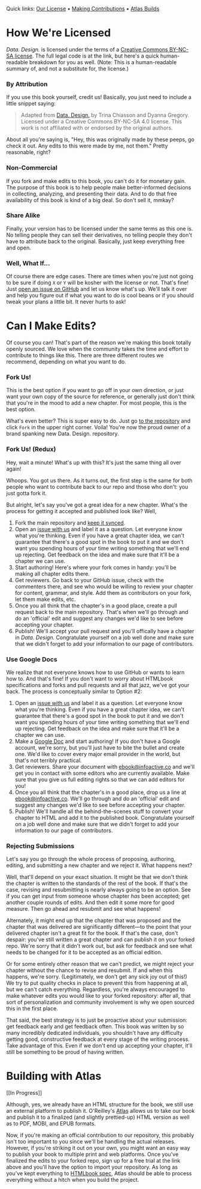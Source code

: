 Quick links: [Our License](https://github.com/infoactive/data-design#how-were-licensed) &bull; [Making Contributions](https://github.com/infoactive/data-design#can-i-make-edits) &bull; [Atlas Builds](https://github.com/infoactive/data-design#building-with-atlas)

# How We're Licensed

*Data. Design.* is licensed under the terms of a [Creative Commons BY-NC-SA license](https://creativecommons.org/licenses/by-nc-sa/4.0/legalcode). The full legal code is at the link, but here's a quick human-readable breakdown for you as well. (Note: This is a human-readable summary of, and not a substitute for, the license.)

### By Attribution

If you use this book yourself, credit us! Basically, you just need to include a little snippet saying:

> Adapted from [Data. Design.](https://infoactive.co/data-design) by Trina Chiasson and Dyanna Gregory.
> Licensed under a Creative Commons BY-NC-SA 4.0 license. This work is not affiliated with or endorsed
> by the original authors.

About all you're saying is, "Hey, this was originally made by these peeps, go check it out. Any edits to this were made by me, not them." Pretty reasonable, right?

### Non-Commercial

If you fork and make edits to this book, you can't do it for monetary gain. The purpose of this book is to help people make better-informed decisions in collecting, analyzing, and presenting their data. And to do that free availability of this book is kind of a big deal. So don't sell it, mmkay?

### Share Alike

Finally, your version has to be licensed under the same terms as this one is. No telling people they can sell their derivatives, no telling people they don't have to attribute back to the original. Basically, just keep everything free and open.

### Well, What If...

Of course there are edge cases. There are times when you're just not going to be sure if doing `X` or `Y` will be kosher with the license or not. That's fine! Just [open an issue on GitHub](https://github.com/infoactive/data-design/issues) and let us know what's up. We'll talk it over and help you figure out if what you want to do is cool beans or if you should tweak your plans a little bit. It never hurts to ask!

# Can I Make Edits?

Of course you can! That's part of the reason we're making this book totally openly sourced. We love when the community takes the time and effort to contribute to things like this. There are three different routes we recommend, depending on what you want to do.

### Fork Us!

This is the best option if you want to go off in your own direction, or just want your own copy of the source for reference, or generally just don't think that you're in the mood to add a new chapter. For most people, this is the best option.

What's even better? This is super easy to do. Just go [to the repository](https://github.com/infoactive/data-design) and click `Fork` in the upper right corner. Voila! You're now the proud owner of a brand spanking new Data. Design. repository.

### Fork Us! (Redux)

Hey, wait a minute! What's up with this? It's just the same thing all over again!

Whoops. You got us there. As it turns out, the first step is the same for both people who want to contribute back to our repo and those who don't: you just gotta fork it.

But alright, let's say you've got a great idea for a new chapter. What's the process for getting it accepted and published look like? Well,

1. Fork the main repository and [keep it synced](https://help.github.com/articles/fork-a-repo).
2. Open an [issue with us](https://github.com/infoactive/data-design/issues) and label it as a question. Let everyone know what you're thinking. Even if you have a great chapter idea, we can't guarantee that there's a good spot in the book to put it and we don't want you spending hours of your time writing something that we'll end up rejecting. Get feedback on the idea and make sure that it'll be a chapter we can use.
3. Start authoring! Here's where your fork comes in handy: you'll be making all chapter edits there.
4. Get reviewers. Go back to your GitHub issue, check with the commenters there, and see who would be willing to review your chapter for content, grammar, and style. Add them as contributors on your fork, let them make edits, etc.
5. Once you all think that the chapter's in a good place, create a pull request back to the main repository. That's when we'll go through and do an 'official' edit and suggest any changes we'd like to see before accepting your chapter.
6. Publish! We'll accept your pull request and you'll offically have a chapter in *Data. Design.* Congratulate yourself on a job well done and make sure that we didn't forget to add your information to our page of contributors.

### Use Google Docs

We realize that not everyone knows how to use GitHub or wants to learn how to. And that's fine! If you don't want to worry about HTMLbook specifications and forks and pull requests and all that jazz, we've got your back. The process is conceptually similar to Option #2:

1. Open an [issue with us](https://github.com/infoactive/data-design/issues) and label it as a question. Let everyone know what you're thinking. Even if you have a great chapter idea, we can't guarantee that there's a good spot in the book to put it and we don't want you spending hours of your time writing something that we'll end up rejecting. Get feedback on the idea and make sure that it'll be a chapter we can use.
2. Make a [Google Doc](https://drive.google.com) and start authoring! If you don't have a Google account, we're sorry, but you'll just have to bite the bullet and create one. We'd like to cover every major email provider in the world, but that's not terribly practical.
3. Get reviewers. Share your document with [ebook@infoactive.co](mailto:ebook@infoactive.co) and we'll get you in contact with some editors who are currently available. Make sure that you give us full editing rights so that we can add editors for you!
4. Once you all think that the chapter's in a good place, drop us a line at [ebook@infoactive.co](mailto:ebook@infoactive.co). We'll go through and do an 'official' edit and suggest any changes we'd like to see before accepting your chapter.
5. Publish! We'll handle all the behind-the-scenes stuff to convert your chapter to HTML and add it to the published book. Congratulate yourself on a job well done and make sure that we didn't forget to add your information to our page of contributors.

### Rejecting Submissions

Let's say you go through the whole process of proposing, authoring, editing, and submitting a new chapter and we reject it. What happens next?

Well, that'll depend on your exact situation. It might be that we don't think the chapter is written to the standards of the rest of the book. If that's the case, revising and resubmitting is nearly always going to be an option. See if you can get input from someone whose chapter *has* been accepted; get another couple rounds of edits. And then edit it some more for good measure. Then go ahead and resubmit and see what happens!

Alternately, it might end up that the chapter that was proposed and the chapter that was delivered are significantly different&mdash;to the point that your delivered chapter isn't a great fit for the book. If that's the case, don't despair: you've still written a great chapter and can publish it on your forked repo. We're sorry that it didn't work out, but ask for feedback and see what needs to be changed for it to be accepted as an official edition.

Or for some entirely other reason that we can't predict, we might reject your chapter without the chance to revise and resubmit. If and when this happens, we're sorry. (Legitimately, we don't get any sick joy out of this!) We try to put quality checks in place to prevent this from happening at all, but we can't catch everything. Regardless, you're always encouraged to make whatever edits you would like to your forked repository: after all, that sort of personalization and community involvement is why we open sourced this in the first place.

That said, the best strategy is to just be proactive about your submission: get feedback early and get feedback often. This book was written by so many incredibly dedicated individuals, you shouldn't have any difficulty getting good, constructive feedback at every stage of the writing process. Take advantage of this. Even if we don't end up accepting your chapter, it'll still be something to be proud of having written.

# Building with Atlas

[[In Progress]]

Although, yes, we already have an HTML structure for the book, we still use an external platform to publish it. O'Reilley's [Atlas](https://atlas.oreilly.com/) allows us to take our book and publish it to a finalized (and slightly prettied-up) HTML version as well as to PDF, MOBI, and EPUB formats.

Now, if you're making an official contribution to our repository, this probably isn't too important to you since we'll be handling the actual releases. However, if you're striking it out on your own, you might want an easy way to publish your book to multiple print and web platforms. Once you've finalized the edits to your forked repo, sign up for a free trial at the link above and you'll have the option to import your repository. As long as you've kept everything to [HTMLbook spec](http://oreillymedia.github.io/HTMLBook/), Atlas should be able to process everything without a hitch when you build the project.